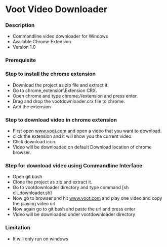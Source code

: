 # Voot Video Downloader #

### Description ###

* Commandline video downloader for Windows
* Available Chrome Extension 
* Version 1.0

### Prerequisite ###

### Step to install the chrome extension ###

* Download the project as zip file and extract it.
* Go to chrome_extension\Extension CRX.
* Open chrome and type chrome://extension and press enter.
* Drag and drop the vootdownloader.crx file to chrome.
* Add the extension

### Step to download video in chrome extension ###
* First open www.voot.com and open a video that you want to download.
* click the extension and it will show you the current video.
* Click download icon. 
* Video will be downloaded on default Download location of chrome browser.


### Step for download video using Commandline Interface ###
* Open git bash
* Clone the project as zip and extract it.
* Go to vootdownloader directory and type command [sh cli_downloader.sh]
* Now go to browser and hit www.voot.com and play one video and copy the playing video url
* Now again go to git bash and paste the url and press enter
* Video will be downloaded under vootdownloader directory

### Limitation ###
* It will only run on windows
